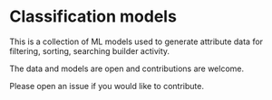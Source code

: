 # Classification models

This is a collection of ML models used to generate attribute data for filtering, sorting, searching builder activity. 

The data and models are open and contributions are welcome. 

Please open an issue if you would like to contribute. 
